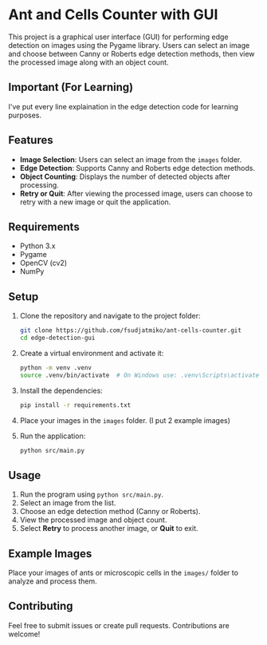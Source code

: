 # Ant and Cells Counter with GUI

This project is a graphical user interface (GUI) for performing edge detection on images using the Pygame library. Users can select an image and choose between Canny or Roberts edge detection methods, then view the processed image along with an object count.

## Important (For Learning)
I've put every line explaination in the edge detection code for learning purposes.

## Features
- **Image Selection**: Users can select an image from the `images` folder.
- **Edge Detection**: Supports Canny and Roberts edge detection methods.
- **Object Counting**: Displays the number of detected objects after processing.
- **Retry or Quit**: After viewing the processed image, users can choose to retry with a new image or quit the application.

## Requirements
- Python 3.x
- Pygame
- OpenCV (cv2)
- NumPy

## Setup

1. Clone the repository and navigate to the project folder:
    ```bash
    git clone https://github.com/fsudjatmiko/ant-cells-counter.git
    cd edge-detection-gui
    ```

2. Create a virtual environment and activate it:
    ```bash
    python -m venv .venv
    source .venv/bin/activate  # On Windows use: .venv\Scripts\activate
    ```

3. Install the dependencies:
    ```bash
    pip install -r requirements.txt
    ```

4. Place your images in the `images` folder. (I put 2 example images)

5. Run the application:
    ```bash
    python src/main.py
    ```


## Usage
1. Run the program using `python src/main.py`.
2. Select an image from the list.
3. Choose an edge detection method (Canny or Roberts).
4. View the processed image and object count.
5. Select **Retry** to process another image, or **Quit** to exit.

## Example Images
Place your images of ants or microscopic cells in the `images/` folder to analyze and process them.

## Contributing
Feel free to submit issues or create pull requests. Contributions are welcome!

